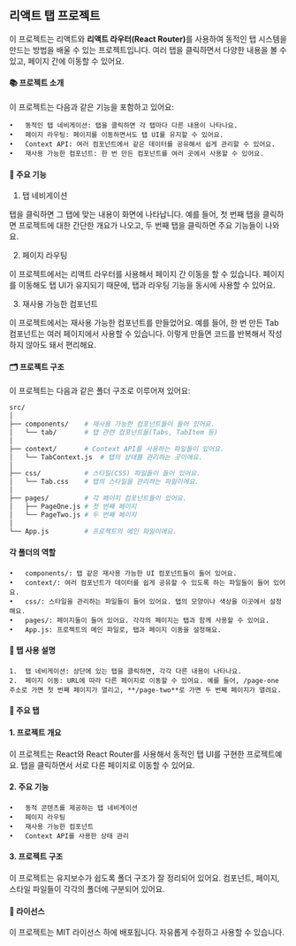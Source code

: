 ## 리액트 탭 프로젝트

이 프로젝트는 리액트와 <b>리액트 라우터(React Router)</b>를 사용하여 동적인 탭 시스템을 만드는 방법을 배울 수 있는 프로젝트입니다. 여러 탭을 클릭하면서 다양한 내용을 볼 수 있고, 페이지 간에 이동할 수 있어요.

#### 📚 프로젝트 소개

이 프로젝트는 다음과 같은 기능을 포함하고 있어요:

    •	동적인 탭 네비게이션: 탭을 클릭하면 각 탭마다 다른 내용이 나타나요.
    •	페이지 라우팅: 페이지를 이동하면서도 탭 UI를 유지할 수 있어요.
    •	Context API: 여러 컴포넌트에서 같은 데이터를 공유해서 쉽게 관리할 수 있어요.
    •	재사용 가능한 컴포넌트: 한 번 만든 컴포넌트를 여러 곳에서 사용할 수 있어요.

#### 🎯 주요 기능

1. 탭 네비게이션

탭을 클릭하면 그 탭에 맞는 내용이 화면에 나타납니다. 예를 들어, 첫 번째 탭을 클릭하면 프로젝트에 대한 간단한 개요가 나오고, 두 번째 탭을 클릭하면 주요 기능들이 나와요.

2. 페이지 라우팅

이 프로젝트에서는 리액트 라우터를 사용해서 페이지 간 이동을 할 수 있습니다. 페이지를 이동해도 탭 UI가 유지되기 때문에, 탭과 라우팅 기능을 동시에 사용할 수 있어요.

3. 재사용 가능한 컴포넌트

이 프로젝트에서는 재사용 가능한 컴포넌트를 만들었어요. 예를 들어, 한 번 만든 Tab 컴포넌트는 여러 페이지에서 사용할 수 있습니다. 이렇게 만들면 코드를 반복해서 작성하지 않아도 돼서 편리해요.

#### 🗂️ 프로젝트 구조

이 프로젝트는 다음과 같은 폴더 구조로 이루어져 있어요:

```bash
src/
│
├── components/    # 재사용 가능한 컴포넌트들이 들어 있어요.
│   └── tab/       # 탭 관련 컴포넌트들(Tabs, TabItem 등)
│
├── context/       # Context API를 사용하는 파일들이 있어요.
│   └── TabContext.js  # 탭의 상태를 관리하는 곳이에요.
│
├── css/           # 스타일(CSS) 파일들이 들어 있어요.
│   └── Tab.css    # 탭의 스타일을 관리하는 파일이에요.
│
├── pages/         # 각 페이지 컴포넌트들이 있어요.
│   ├── PageOne.js # 첫 번째 페이지
│   └── PageTwo.js # 두 번째 페이지
│
└── App.js         # 프로젝트의 메인 파일이에요.
```

#### 각 폴더의 역할

    •	components/: 탭 같은 재사용 가능한 UI 컴포넌트들이 들어 있어요.
    •	context/: 여러 컴포넌트가 데이터를 쉽게 공유할 수 있도록 하는 파일들이 들어 있어요.
    •	css/: 스타일을 관리하는 파일들이 들어 있어요. 탭의 모양이나 색상을 이곳에서 설정해요.
    •	pages/: 페이지들이 들어 있어요. 각각의 페이지는 탭과 함께 사용할 수 있어요.
    •	App.js: 프로젝트의 메인 파일로, 탭과 페이지 이동을 설정해요.

#### 📖 탭 사용 설명

    1.	탭 네비게이션: 상단에 있는 탭을 클릭하면, 각각 다른 내용이 나타나요.
    2.	페이지 이동: URL에 따라 다른 페이지로 이동할 수 있어요. 예를 들어, /page-one 주소로 가면 첫 번째 페이지가 열리고, **/page-two**로 가면 두 번째 페이지가 열려요.

#### 🌟 주요 탭

#### 1. 프로젝트 개요

이 프로젝트는 React와 React Router를 사용해서 동적인 탭 UI를 구현한 프로젝트예요. 탭을 클릭하면서 서로 다른 페이지로 이동할 수 있어요.

#### 2. 주요 기능

    •	동적 콘텐츠를 제공하는 탭 네비게이션
    •	페이지 라우팅
    •	재사용 가능한 컴포넌트
    •	Context API를 사용한 상태 관리

#### 3. 프로젝트 구조

이 프로젝트는 유지보수가 쉽도록 폴더 구조가 잘 정리되어 있어요. 컴포넌트, 페이지, 스타일 파일들이 각각의 폴더에 구분되어 있어요.

#### 📜 라이선스

이 프로젝트는 MIT 라이선스 하에 배포됩니다. 자유롭게 수정하고 사용할 수 있습니다.
